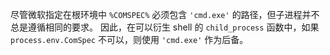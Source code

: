 
尽管微软指定在根环境中 `%COMSPEC%` 必须包含 `'cmd.exe'` 的路径，但子进程并不总是遵循相同的要求。
因此，在可以衍生 shell 的 `child_process` 函数中，如果 `process.env.ComSpec` 不可以，则使用 `'cmd.exe'` 作为后备。


